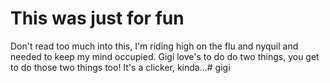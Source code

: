 # This was just for fun

Don't read too much into this, I'm riding high on the flu and nyquil and needed to keep my mind occupied. Gigi love's to do do two things, you get to do those two things too! It's a clicker, kinda...# gigi
